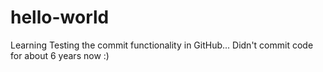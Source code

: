 # hello-world
Learning
Testing the commit functionality in GitHub... Didn't commit code for about 6 years now :)
